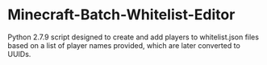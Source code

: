 # Minecraft-Batch-Whitelist-Editor
Python 2.7.9 script designed to create and add players to whitelist.json files based on a list of player names provided, which are later converted to UUIDs.
